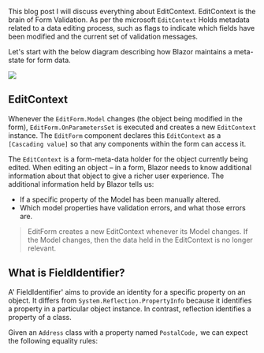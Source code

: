 This blog post I will discuss everything about EditContext. EditContext is the brain of Form Validation. As per the microsoft `EditContext`  Holds metadata related to a data editing process, such as flags to indicate which fields have been modified and the current set of validation messages.

Let's start with the below diagram describing how Blazor maintains a meta-state for form data.


![](https://blogger.googleusercontent.com/img/a/AVvXsEg0y5i62UyRyqzsBNnMMRafHgijAYsk1TaOWb8EuurNU4UyVipPP5ZUgPzOLzdtTjaUuCqPgn657XZpCts-ilqLRhjXpmULNig1msUJIW0imSqBoUY4BhdzJiu_R5KnYsqivOfVCJN02eUsSkUhl2Vv0Fd-I681eJJhmLV8FxLvCzutWRy9vPYv-g8Hnw=w459-h640)


## EditContext

Whenever the  `EditForm.Model`  changes (the object being modified in the form),  `EditForm.OnParametersSet`  is executed and creates a new  `EditContext`  instance. The  `EditForm`  component declares this  `EditContext`  as a  `[Cascading value]`  so that any components within the form can access it.

The  `EditContext`  is a form-meta-data holder for the object currently being edited. When editing an object –  in a form, Blazor needs to know additional information about that object to give a richer user experience. The additional information held by Blazor tells us:

-   If a specific property of the Model has been manually altered.
-   Which model properties have validation errors, and what those errors are.

> EditForm creates a new EditContext whenever its Model changes. If the Model changes, then the data held in the EditContext is no longer relevant.



## What is FieldIdentifier?

A' FieldIdentifier' aims to provide an identity for a specific property on an object. It differs from  `System.Reflection.PropertyInfo`  because it identifies a property in a particular object instance. In contrast, reflection identifies a property of a class.

Given an  `Address`  class with a property named  `PostalCode,` we can expect the following equality rules:
<!--stackedit_data:
eyJoaXN0b3J5IjpbLTE4NjA3MDA1ODUsLTU2NjcxMjY3MywtMj
A4OTAxMjg0MiwxNjUxNDc5ODUwXX0=
-->